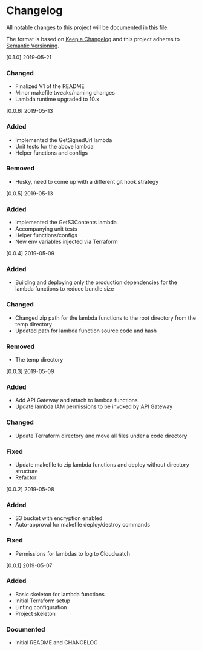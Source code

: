 # Changelog

All notable changes to this project will be documented in this file.

The format is based on [Keep a Changelog](http://keepachangelog.com/en/1.0.0/)
and this project adheres to [Semantic Versioning](http://semver.org/spec/v2.0.0.html).

[0.1.0] 2019-05-21

### Changed

- Finalized V1 of the README
- Minor makefile tweaks/naming changes
- Lambda runtime upgraded to 10.x

[0.0.6] 2019-05-13

### Added

- Implemented the GetSignedUrl lambda
- Unit tests for the above lambda
- Helper functions and configs

### Removed

- Husky, need to come up with a different git hook strategy

[0.0.5] 2019-05-13

### Added

- Implemented the GetS3Contents lambda
- Accompanying unit tests
- Helper functions/configs
- New env variables injected via Terraform

[0.0.4] 2019-05-09

### Added

- Building and deploying only the production dependencies for the lambda functions to reduce bundle size

### Changed

- Changed zip path for the lambda functions to the root directory from the temp directory
- Updated path for lambda function source code and hash

### Removed

- The temp directory

[0.0.3] 2019-05-09

### Added

- Add API Gateway and attach to lambda functions
- Update lambda IAM permissions to be invoked by API Gateway

### Changed

- Update Terraform directory and move all files under a code directory

### Fixed

- Update makefile to zip lambda functions and deploy without directory structure
- Refactor

[0.0.2] 2019-05-08

### Added

- S3 bucket with encryption enabled
- Auto-approval for makefile deploy/destroy commands

### Fixed

- Permissions for lambdas to log to Cloudwatch

[0.0.1] 2019-05-07

### Added

- Basic skeleton for lambda functions
- Initial Terraform setup
- Linting configuration
- Project skeleton

### Documented

- Initial README and CHANGELOG
